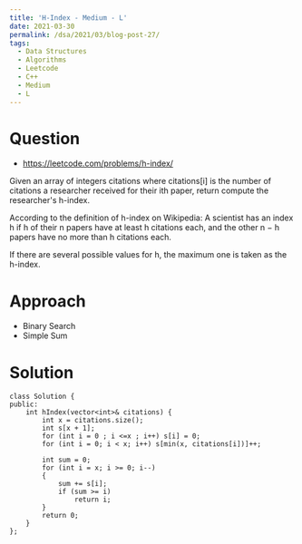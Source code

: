 ```yaml
---
title: 'H-Index - Medium - L'
date: 2021-03-30
permalink: /dsa/2021/03/blog-post-27/
tags:
  - Data Structures
  - Algorithms
  - Leetcode
  - C++
  - Medium
  - L
---
```


# Question
- https://leetcode.com/problems/h-index/

Given an array of integers citations where citations[i] is the number of citations a researcher received for their ith paper, return compute the researcher's h-index.

According to the definition of h-index on Wikipedia: A scientist has an index h if h of their n papers have at least h citations each, and the other n − h papers have no more than h citations each.

If there are several possible values for h, the maximum one is taken as the h-index.

# Approach

- Binary Search
- Simple Sum

# Solution
```
class Solution {
public:
    int hIndex(vector<int>& citations) {
        int x = citations.size();
        int s[x + 1];
        for (int i = 0 ; i <=x ; i++) s[i] = 0;
        for (int i = 0; i < x; i++) s[min(x, citations[i])]++;

        int sum = 0;
        for (int i = x; i >= 0; i--)
        {
            sum += s[i];
            if (sum >= i)
                return i;
        }
        return 0;
    }
};
```